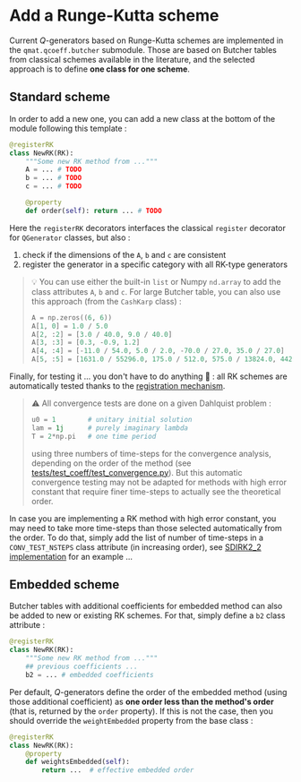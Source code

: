 # Add a Runge-Kutta scheme

Current $Q$-generators based on Runge-Kutta schemes are implemented in the `qmat.qcoeff.butcher` submodule.
Those are based on Butcher tables from classical schemes available in the literature, 
and the selected approach is to define **one class for one scheme**.

## Standard scheme

In order to add a new one, you can add a new class at the bottom of the module following this template :

```python
@registerRK
class NewRK(RK):
    """Some new RK method from ..."""
    A = ... # TODO
    b = ... # TODO
    c = ... # TODO

    @property
    def order(self): return ... # TODO
```

Here the `registerRK` decorators interfaces the classical `register` decorator for `QGenerator` classes,
but also :

1. check if the dimensions of the `A`, `b` and `c` are consistent
2. register the generator in a specific category with all RK-type generators

> 💡 You can use either the built-in `list` or Numpy `nd.array` to add the class attributes `A`, `b` and `c`.
> For large Butcher table, you can also use this approach (from the `CashKarp` class) :
>
> ```python
> A = np.zeros((6, 6))
> A[1, 0] = 1.0 / 5.0
> A[2, :2] = [3.0 / 40.0, 9.0 / 40.0]
> A[3, :3] = [0.3, -0.9, 1.2]
> A[4, :4] = [-11.0 / 54.0, 5.0 / 2.0, -70.0 / 27.0, 35.0 / 27.0]
> A[5, :5] = [1631.0 / 55296.0, 175.0 / 512.0, 575.0 / 13824.0, 44275.0 / 110592.0, 253.0 / 4096.0]
> ```

Finally, for testing it ... you don't have to do anything 🥳 : all RK schemes are automatically tested 
thanks to the [registration mechanism](./structure.md).

> ⚠️ All convergence tests are done on a given Dahlquist problem :
>
> ```python
> u0 = 1        # unitary initial solution
> lam = 1j      # purely imaginary lambda
> T = 2*np.pi   # one time period
> ```
> 
> using three numbers of time-steps for the convergence analysis, depending on the order of the method 
> (see [tests/test_coeff/test_convergence.py](https://github.com/Parallel-in-Time/qmat/blob/main/tests/test_qcoeff/test_convergence.py#L10)).
> But this automatic convergence testing may not be adapted for methods with high error constant that require finer time-steps
> to actually see the theoretical order. 

In case you are implementing a RK method with high error constant, you may need to take more time-steps than those selected automatically 
from the order. To do that, simply add the list of number of time-steps in a `CONV_TEST_NSTEPS` class attribute (in increasing order), 
see [SDIRK2_2 implementation](https://github.com/Parallel-in-Time/qmat/blob/e17e2dd2aebff1b09188f4314a82338355a55582/qmat/qcoeff/butcher.py#L259) for an example ...

## Embedded scheme

Butcher tables with additional coefficients for embedded method can also be added to new or existing RK schemes.
For that, simply define a `b2` class attribute :

```python
@registerRK
class NewRK(RK):
    """Some new RK method from ..."""
    ## previous coefficients ... 
    b2 = ... # embedded coefficients
```

Per default, $Q$-generators define the order of the embedded method (using those additional coefficient)
as **one order less than the method's order** (that is, returned by the `order` property).
If this is not the case, then you should override the `weightEmbedded` property from the base class :

```python
@registerRK
class NewRK(RK):
    @property
    def weightsEmbedded(self):
        return ...  # effective embedded order
```

